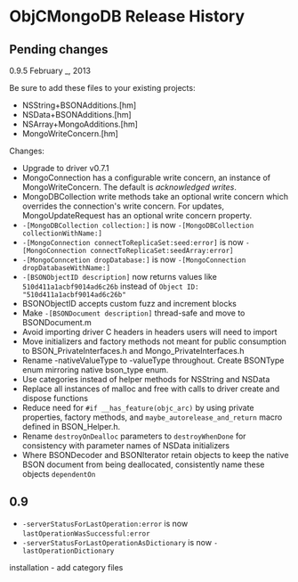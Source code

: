 # ObjCMongoDB Release History

## Pending changes
0.9.5
February _, 2013

Be sure to add these files to your existing projects:

 -  NSString+BSONAdditions.[hm]
 -  NSData+BSONAdditions.[hm]
 -  NSArray+MongoAdditions.[hm]
 -  MongoWriteConcern.[hm]

Changes:

 -  Upgrade to driver v0.7.1
 -  MongoConnection has a configurable write concern, an instance of
    MongoWriteConcern. The default is _acknowledged writes_.
 -  MongoDBCollection write methods take an optional write concern which
    overrides the connection's write concern. For updates, MongoUpdateRequest
    has an optional write concern property.
 -  `-[MongoDBCollection collection:]` is now
    `-[MongoDBCollection collectionWithName:]`
 -  `-[MongoConnection connectToReplicaSet:seed:error]` is now
    `-[MongoConnection connectToReplicaSet:seedArray:error]`
 -  `-[MongoConncetion dropDatabase:]` is now
    `-[MongoConnection dropDatabaseWithName:]`
 -  `-[BSONObjectID description]` now returns values like
    `510d411a1acbf9014ad6c26b` instead of
    `Object ID: "510d411a1acbf9014ad6c26b"`
 -  BSONObjectID accepts custom fuzz and increment blocks
 -  Make `-[BSONDocument description]` thread-safe and move to BSONDocument.m
 -  Avoid importing driver C headers in headers users will need to import
 -  Move initializers and factory methods not meant for public consumption
    to BSON_PrivateInterfaces.h and Mongo_PrivateInterfaces.h
 -  Rename -nativeValueType to -valueType throughout. Create BSONType enum
    mirroring native bson_type enum.
 -  Use categories instead of helper methods for NSString and NSData
 -  Replace all instances of malloc and free with calls to driver create and
    dispose functions
 -  Reduce need for `#if __has_feature(objc_arc)` by using private properties,
    factory methods, and `maybe_autorelease_and_return` macro defined in
    BSON_Helper.h.
 -  Rename `destroyOnDealloc` parameters to `destroyWhenDone` for consistency
    with parameter names of NSData initializers
 -  Where BSONDecoder and BSONIterator retain objects to keep the native
    BSON document from being deallocated, consistently name these objects
    `dependentOn`
 
## 0.9

-  `-serverStatusForLastOperation:error` is now
   `lastOperationWasSuccessful:error`
-  `-serverStatusForLastOperationAsDictionary` is now
   `-lastOperationDictionary`


installation - add category files
